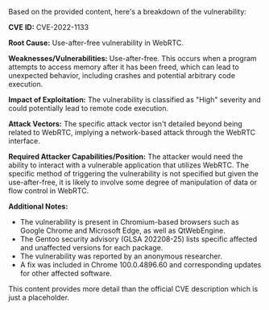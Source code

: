 Based on the provided content, here's a breakdown of the vulnerability:

**CVE ID:** CVE-2022-1133

**Root Cause:** Use-after-free vulnerability in WebRTC.

**Weaknesses/Vulnerabilities:** Use-after-free. This occurs when a program attempts to access memory after it has been freed, which can lead to unexpected behavior, including crashes and potential arbitrary code execution.

**Impact of Exploitation:** The vulnerability is classified as "High" severity and could potentially lead to remote code execution.

**Attack Vectors:** The specific attack vector isn't detailed beyond being related to WebRTC, implying a network-based attack through the WebRTC interface.

**Required Attacker Capabilities/Position:** The attacker would need the ability to interact with a vulnerable application that utilizes WebRTC. The specific method of triggering the vulnerability is not specified but given the use-after-free, it is likely to involve some degree of manipulation of data or flow control in WebRTC.

**Additional Notes:**
- The vulnerability is present in Chromium-based browsers such as Google Chrome and Microsoft Edge, as well as QtWebEngine.
- The Gentoo security advisory (GLSA 202208-25) lists specific affected and unaffected versions for each package.
- The vulnerability was reported by an anonymous researcher.
- A fix was included in Chrome 100.0.4896.60 and corresponding updates for other affected software.

This content provides more detail than the official CVE description which is just a placeholder.